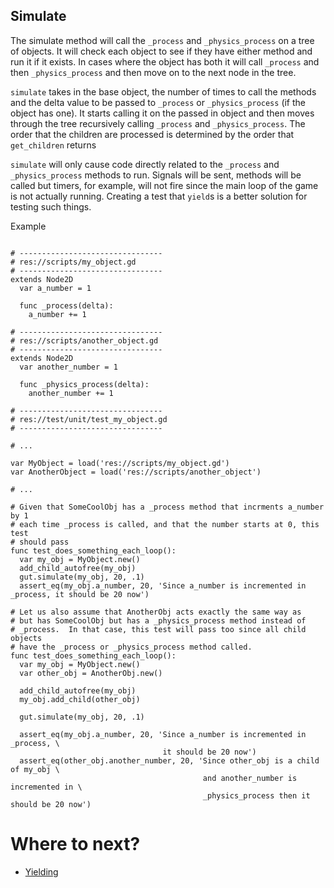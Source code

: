 ## <a name="simulate"> Simulate
The simulate method will call the `_process` and `_physics_process` on a tree of objects.  It will check each object to see if they have either method and run it if it exists.  In cases where the object has both it will call `_process` and then `_physics_process` and then move on to the next node in the tree.

`simulate` takes in the base object, the number of times to call the methods and the delta value to be passed to `_process` or `_physics_process` (if the object has one).  It starts calling it on the passed in object and then moves through the tree recursively calling `_process` and `_physics_process`.  The order that the children are processed is determined by the order that `get_children` returns

`simulate` will only cause code directly related to the `_process` and `_physics_process` methods to run.  Signals will be sent, methods will be called but timers, for example, will not fire since the main loop of the game is not actually running.  Creating a test that `yield`s is a better solution for testing such things.

Example
``` gdscript

# --------------------------------
# res://scripts/my_object.gd
# --------------------------------
extends Node2D
  var a_number = 1

  func _process(delta):
    a_number += 1

# --------------------------------
# res://scripts/another_object.gd
# --------------------------------
extends Node2D
  var another_number = 1

  func _physics_process(delta):
    another_number += 1

# --------------------------------
# res://test/unit/test_my_object.gd
# --------------------------------

# ...

var MyObject = load('res://scripts/my_object.gd')
var AnotherObject = load('res://scripts/another_object')

# ...

# Given that SomeCoolObj has a _process method that incrments a_number by 1
# each time _process is called, and that the number starts at 0, this test
# should pass
func test_does_something_each_loop():
  var my_obj = MyObject.new()
  add_child_autofree(my_obj)
  gut.simulate(my_obj, 20, .1)
  assert_eq(my_obj.a_number, 20, 'Since a_number is incremented in _process, it should be 20 now')

# Let us also assume that AnotherObj acts exactly the same way as
# but has SomeCoolObj but has a _physics_process method instead of
# _process.  In that case, this test will pass too since all child objects
# have the _process or _physics_process method called.
func test_does_something_each_loop():
  var my_obj = MyObject.new()
  var other_obj = AnotherObj.new()

  add_child_autofree(my_obj)
  my_obj.add_child(other_obj)

  gut.simulate(my_obj, 20, .1)

  assert_eq(my_obj.a_number, 20, 'Since a_number is incremented in _process, \
                                  it should be 20 now')
  assert_eq(other_obj.another_number, 20, 'Since other_obj is a child of my_obj \
                                           and another_number is incremented in \
                                           _physics_process then it should be 20 now')

```

# Where to next?
* [Yielding](https://github.com/bitwes/Gut/wiki/Yielding)<br/>